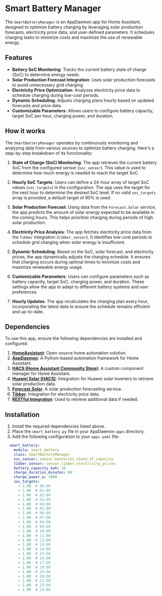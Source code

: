 # Smart Battery Manager

The `SmartBatteryManager` is an AppDaemon app for Home Assistant, designed to optimize battery charging by leveraging solar production forecasts, electricity price data, and user-defined parameters. It schedules charging tasks to minimize costs and maximize the use of renewable energy.

## Features

- **Battery SoC Monitoring**: Tracks the current battery state of charge (SoC) to determine energy needs.
- **Solar Production Forecast Integration**: Uses solar production forecasts to avoid unnecessary grid charging.
- **Electricity Price Optimization**: Analyzes electricity price data to schedule charging during low-cost periods.
- **Dynamic Scheduling**: Adjusts charging plans hourly based on updated forecasts and price data.
- **Customizable Parameters**: Allows users to configure battery capacity, target SoC per hour, charging power, and duration.

## How it works

The `SmartBatteryManager` operates by continuously monitoring and analyzing data from various sources to optimize battery charging. Here's a step-by-step breakdown of its functionality:

1. **State of Charge (SoC) Monitoring**: The app retrieves the current battery SoC from the configured sensor (`soc_sensor`). This value is used to determine how much energy is needed to reach the target SoC.

2. **Hourly SoC Targets**: Users can define a 24-hour array of target SoC values (`soc_targets`) in the configuration. The app uses the target for the next hour to determine the desired SoC level. If no valid `soc_targets` array is provided, a default target of 90% is used.

3. **Solar Production Forecast**: Using data from the `Forecast.Solar` service, the app predicts the amount of solar energy expected to be available in the coming hours. This helps prioritize charging during periods of high solar production.

4. **Electricity Price Analysis**: The app fetches electricity price data from the `Tibber` integration (`tibber_sensor`). It identifies low-cost periods to schedule grid charging when solar energy is insufficient.

5. **Dynamic Scheduling**: Based on the SoC, solar forecast, and electricity prices, the app dynamically adjusts the charging schedule. It ensures that charging occurs during optimal times to minimize costs and maximize renewable energy usage.

6. **Customizable Parameters**: Users can configure parameters such as battery capacity, target SoC, charging power, and duration. These settings allow the app to adapt to different battery systems and user preferences.

7. **Hourly Updates**: The app recalculates the charging plan every hour, incorporating the latest data to ensure the schedule remains efficient and up-to-date.

## Dependencies

To use this app, ensure the following dependencies are installed and configured:

1. **[HomeAssistant](https://www.home-assistant.io/)**: Open-source home automation solution.
2. **[AppDaemon](https://appdaemon.readthedocs.io/en/latest/)**: A Python-based automation framework for Home Assistant.
3. **[HACS (Home Assistant Community Store)](https://hacs.xyz/)**: A custom component manager for Home Assistant.
4. **[Huawei Solar (HACS)](https://github.com/wlcrs/huawei_solar)**: Integration for Huawei solar inverters to retrieve solar production data.
5. **[Forecast.Solar](https://forecast.solar/)**: A solar production forecasting service.
6. **[Tibber](https://developer.tibber.com/)**: Integration for electricity price data.
7. **[RESTful Integration](https://www.home-assistant.io/integrations/rest/)**: Used to retrieve additional data if needed.

## Installation

1. Install the required dependencies listed above.
2. Place the `smart_battery.py` file in your AppDaemon `apps` directory.
3. Add the following configuration to your `apps.yaml` file:

```yaml
  smart_battery:
    module: smart_battery
    class: SmartBatteryManager
    soc_sensor: sensor.batteries_state_of_capacity
    tibber_sensor: sensor.tibber_electricity_prices
    battery_capacity_kwh: 10
    charge_duration_minutes: 60
    charge_power_w: 3000
    soc_targets:
      - 1.00  # 00:00
      - 1.00  # 01:00
      - 1.00  # 02:00
      - 1.00  # 03:00
      - 1.00  # 04:00
      - 1.00  # 05:00
      - 1.00  # 06:00
      - 1.00  # 07:00
      - 1.00  # 08:00
      - 1.00  # 09:00
      - 1.00  # 10:00
      - 1.00  # 11:00
      - 1.00  # 12:00
      - 1.00  # 13:00
      - 1.00  # 14:00
      - 1.00  # 15:00
      - 1.00  # 16:00
      - 1.00  # 17:00
      - 1.00  # 18:00
      - 1.00  # 19:00
      - 1.00  # 20:00
      - 1.00  # 21:00
      - 1.00  # 22:00
      - 1.00  # 23:00